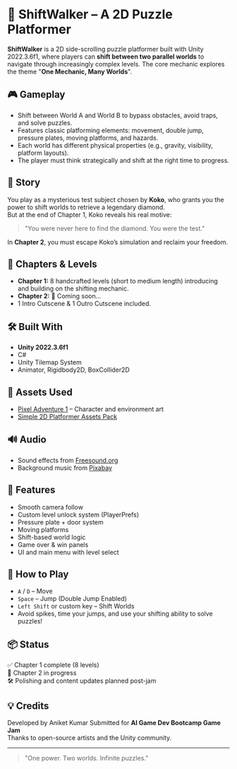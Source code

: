 # 🌌 ShiftWalker – A 2D Puzzle Platformer

**ShiftWalker** is a 2D side-scrolling puzzle platformer built with Unity 2022.3.6f1, where players can **shift between two parallel worlds** to navigate through increasingly complex levels. The core mechanic explores the theme "**One Mechanic, Many Worlds**".

## 🎮 Gameplay

- Shift between World A and World B to bypass obstacles, avoid traps, and solve puzzles.
- Features classic platforming elements: movement, double jump, pressure plates, moving platforms, and hazards.
- Each world has different physical properties (e.g., gravity, visibility, platform layouts).
- The player must think strategically and shift at the right time to progress.

## 📖 Story

You play as a mysterious test subject chosen by **Koko**, who grants you the power to shift worlds to retrieve a legendary diamond.  
But at the end of Chapter 1, Koko reveals his real motive:  
> "You were never here to find the diamond. You were the test."

In **Chapter 2**, you must escape Koko’s simulation and reclaim your freedom.

## 🧩 Chapters & Levels

- **Chapter 1:** 8 handcrafted levels (short to medium length) introducing and building on the shifting mechanic.
- **Chapter 2:** 🚧 Coming soon...
- 1 Intro Cutscene & 1 Outro Cutscene included.

## 🛠 Built With

- **Unity 2022.3.6f1**
- C#
- Unity Tilemap System
- Animator, Rigidbody2D, BoxCollider2D

## 🎨 Assets Used

- [Pixel Adventure 1](https://assetstore.unity.com/packages/2d/characters/pixel-adventure-1-155360) – Character and environment art  
- [Simple 2D Platformer Assets Pack](https://assetstore.unity.com/packages/2d/characters/simple-2d-platformer-assets-pack-188518)

## 🔊 Audio

- Sound effects from [Freesound.org](https://freesound.org)  
- Background music from [Pixabay](https://pixabay.com)

## 🚀 Features

- Smooth camera follow
- Custom level unlock system (PlayerPrefs)
- Pressure plate + door system
- Moving platforms
- Shift-based world logic
- Game over & win panels
- UI and main menu with level select

## 🧪 How to Play

- `A` / `D` – Move
- `Space` – Jump (Double Jump Enabled)
- `Left Shift` or custom key – Shift Worlds
- Avoid spikes, time your jumps, and use your shifting ability to solve puzzles!

## 📦 Status

✅ Chapter 1 complete (8 levels)  
🚧 Chapter 2 in progress  
🛠 Polishing and content updates planned post-jam

## 💡 Credits

Developed by Aniket Kumar
Submitted for **AI Game Dev Bootcamp Game Jam**  
Thanks to open-source artists and the Unity community.

---

> "One power. Two worlds. Infinite puzzles."

